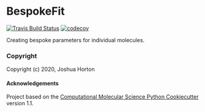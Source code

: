 BespokeFit
==============================
[//]: # (Badges)
[![Travis Build Status](https://travis-ci.com/REPLACE_WITH_OWNER_ACCOUNT/BespokeFit.svg?branch=master)](https://travis-ci.com/REPLACE_WITH_OWNER_ACCOUNT/BespokeFit)
[![codecov](https://codecov.io/gh/REPLACE_WITH_OWNER_ACCOUNT/BespokeFit/branch/master/graph/badge.svg)](https://codecov.io/gh/REPLACE_WITH_OWNER_ACCOUNT/BespokeFit/branch/master)

Creating bespoke parameters for individual molecules.

### Copyright

Copyright (c) 2020, Joshua Horton


#### Acknowledgements
 
Project based on the 
[Computational Molecular Science Python Cookiecutter](https://github.com/molssi/cookiecutter-cms) version 1.1.
